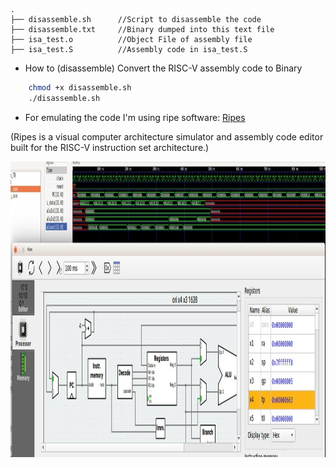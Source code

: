     .
    ├── disassemble.sh      //Script to disassemble the code
    ├── disassemble.txt     //Binary dumped into this text file
    ├── isa_test.o          //Object File of assembly file
    ├── isa_test.S          //Assembly code in isa_test.S

- How to (disassemble) Convert the RISC-V assembly code to Binary

```bash
    chmod +x disassemble.sh
    ./disassemble.sh
```

- For emulating the code I'm using ripe software: [Ripes](https://github.com/mortbopet/Ripes.git)

(Ripes is a visual computer architecture simulator and assembly code editor built for the RISC-V instruction set architecture.)

   <p align="center">
        <img width="1133" height="473" src="../assets/asm.jpeg">
    </p>


